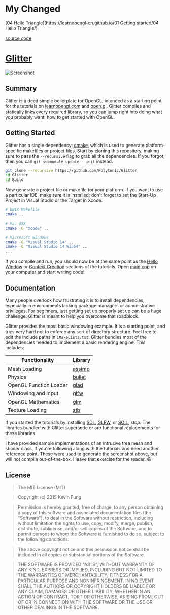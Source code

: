 # My Changed

[04 Hello Triangle](https://learnopengl-cn.github.io/01 Getting started/04 Hello Triangle/)

[source code](https://learnopengl.com/code_viewer_gh.php?code=src/1.getting_started/2.2.hello_triangle_indexed/hello_triangle_indexed.cpp)


# [Glitter](http://polytonic.github.io/Glitter/)
![Screenshot](http://i.imgur.com/MDo2rsy.jpg)

## Summary
Glitter is a dead simple boilerplate for OpenGL, intended as a starting point for the tutorials on [learnopengl.com](http://www.learnopengl.com) and [open.gl](https://open.gl). Glitter compiles and statically links every required library, so you can jump right into doing what you probably want: how to get started with OpenGL.

## Getting Started
Glitter has a single dependency: [cmake](http://www.cmake.org/download/), which is used to generate platform-specific makefiles or project files. Start by cloning this repository, making sure to pass the `--recursive` flag to grab all the dependencies. If you forgot, then you can `git submodule update --init` instead.

```bash
git clone --recursive https://github.com/Polytonic/Glitter
cd Glitter
cd Build
```

Now generate a project file or makefile for your platform. If you want to use a particular IDE, make sure it is installed; don't forget to set the Start-Up Project in Visual Studio or the Target in Xcode.

```bash
# UNIX Makefile
cmake ..

# Mac OSX
cmake -G "Xcode" ..

# Microsoft Windows
cmake -G "Visual Studio 14" ..
cmake -G "Visual Studio 14 Win64" ..
...
```

If you compile and run, you should now be at the same point as the [Hello Window](http://www.learnopengl.com/#!Getting-started/Hello-Window) or [Context Creation](https://open.gl/context) sections of the tutorials. Open [main.cpp](https://github.com/Polytonic/Glitter/blob/master/Glitter/Sources/main.cpp) on your computer and start writing code!

## Documentation
Many people overlook how frustrating it is to install dependencies, especially in environments lacking package managers or administrative privileges. For beginners, just getting set up properly set up can be a huge challenge. Glitter is meant to help you overcome that roadblock.

Glitter provides the most basic windowing example. It is a starting point, and tries very hard not to enforce any sort of directory structure. Feel free to edit the include paths in `CMakeLists.txt`. Glitter bundles most of the dependencies needed to implement a basic rendering engine. This includes:

Functionality           | Library
----------------------- | ------------------------------------------
Mesh Loading            | [assimp](https://github.com/assimp/assimp)
Physics                 | [bullet](https://github.com/bulletphysics/bullet3)
OpenGL Function Loader  | [glad](https://github.com/Dav1dde/glad)
Windowing and Input     | [glfw](https://github.com/glfw/glfw)
OpenGL Mathematics      | [glm](https://github.com/g-truc/glm)
Texture Loading         | [stb](https://github.com/nothings/stb)

If you started the tutorials by installing [SDL](https://www.libsdl.org/), [GLEW](https://github.com/nigels-com/glew), or [SOIL](http://www.lonesock.net/soil.html), *stop*. The libraries bundled with Glitter supersede or are functional replacements for these libraries.

I have provided sample implementations of an intrusive tree mesh and shader class, if you're following along with the tutorials and need another reference point. These were used to generate the screenshot above, but will not compile out-of-the-box. I leave that exercise for the reader. :smiley:

## License
>The MIT License (MIT)

>Copyright (c) 2015 Kevin Fung

>Permission is hereby granted, free of charge, to any person obtaining a copy of this software and associated documentation files (the "Software"), to deal in the Software without restriction, including without limitation the rights to use, copy, modify, merge, publish, distribute, sublicense, and/or sell copies of the Software, and to permit persons to whom the Software is furnished to do so, subject to the following conditions:

>The above copyright notice and this permission notice shall be included in all copies or substantial portions of the Software.

>THE SOFTWARE IS PROVIDED "AS IS", WITHOUT WARRANTY OF ANY KIND, EXPRESS OR IMPLIED, INCLUDING BUT NOT LIMITED TO THE WARRANTIES OF MERCHANTABILITY, FITNESS FOR A PARTICULAR PURPOSE AND NONINFRINGEMENT. IN NO EVENT SHALL THE AUTHORS OR COPYRIGHT HOLDERS BE LIABLE FOR ANY CLAIM, DAMAGES OR OTHER LIABILITY, WHETHER IN AN ACTION OF CONTRACT, TORT OR OTHERWISE, ARISING FROM, OUT OF OR IN CONNECTION WITH THE SOFTWARE OR THE USE OR OTHER DEALINGS IN THE SOFTWARE.
